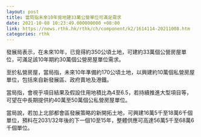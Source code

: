 ```yaml
---
layout: post
title: 當局指未來10年覓地建33萬公營單位可滿足需求
date: 2021-10-08 10:23:49.000000000 +08:00
link: https://news.rthk.hk/rthk/ch/component/k2/1614114-20211008.htm
categories: rthk
---
```


發展局表示，在未來10年，已覓得約350公頃土地，可建約33萬個公營房屋單位，可滿足該10年期約30萬個公營房屋單位需求。

至於私營房屋，當局指，未來10年準備約170公頃土地，以興建約10萬個私營房屋單位，包括來自新發展區、政府賣地及港鐵。

當局指，會視乎項目結果及假設住用地積比為4至6.5，若持續推進大型項目等，可望在中長期提供約40萬至50萬個公私營房屋單位。

當局說，若加上北部都會區發展策略的新開拓土地，可興建16萬5千至18萬6千個單位，預料在2031/32年後的下一個10至15年，整體供應可高達56萬5千至68萬6千個單位。
